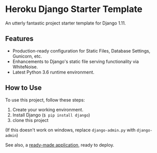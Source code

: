 # Heroku Django Starter Template

An utterly fantastic project starter template for Django 1.11.

## Features

- Production-ready configuration for Static Files, Database Settings, Gunicorn, etc.
- Enhancements to Django's static file serving functionality via WhiteNoise.
- Latest Python 3.6 runtime environment. 

## How to Use

To use this project, follow these steps:

1. Create your working environment.
2. Install Django (`$ pip install django`)
3. clone this project 


(If this doesn't work on windows, replace `django-admin.py` with `django-admin`)



See also, a [ready-made application](https://github.com/heroku/python-getting-started), ready to deploy.



